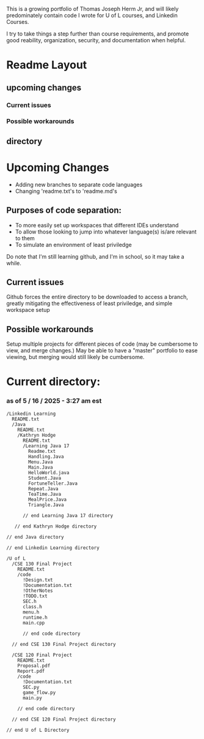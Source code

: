 This is a growing portfolio of Thomas Joseph Herm Jr, and will likely predominately contain code I wrote for U of L courses, and Linkedin Courses.

I try to take things a step further than course requirements, and promote good reability, organization, security, and documentation when helpful.


# Readme Layout

## upcoming changes
  ### Current issues
  ### Possible workarounds
  
## directory

# Upcoming Changes

* Adding new branches to separate code languages
* Changing 'readme.txt's to 'readme.md's

## Purposes of code separation:

* To more easily set up workspaces that different IDEs understand
* To allow those looking to jump into whatever language(s) is/are relevant to them
* To simulate an environment of least priviledge

Do note that I'm still learning github, and I'm in school, so it may take a while.

## Current issues

Github forces the entire directory to be downloaded to access a branch, greatly mitigating the effectiveness of least priviledge, and simple workspace setup

## Possible workarounds

Setup multiple projects for different pieces of code (may be cumbersome to view, and merge changes.)
May be able to have a "master" portfolio to ease viewing, but merging would still likely be cumbersome.



# Current directory:
### as of 5 / 16 / 2025 - 3:27 am est

    /Linkedin Learning
      README.txt
      /Java
        README.txt
        /Kathryn Hodge
          README.txt
          /Learning Java 17
            Readme.txt
            Handling.Java
            Menu.Java
            Main.Java
            HelloWorld.java
            Student.Java
            FortuneTeller.Java
            Repeat.Java
            TeaTime.Java
            MealPrice.Java
            Triangle.Java

          // end Learning Java 17 directory

       // end Kathryn Hodge directory

    // end Java directory

    // end Linkedin Learning directory

    /U of L
      /CSE 130 Final Project
        README.txt
        /code
          !Design.txt
          !Documentation.txt
          !OtherNotes
          !TODO.txt
          SEC.h
          class.h
          menu.h
          runtime.h
          main.cpp

          // end code directory

      // end CSE 130 Final Project directory

      /CSE 120 Final Project
        README.txt
        Proposal.pdf
        Report.pdf
        /code
          !Documentation.txt
          SEC.py
          game_flow.py
          main.py
  
        // end code directory
  
      // end CSE 120 Final Project directory 
    
    // end U of L Directory
